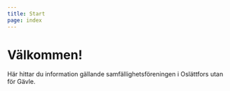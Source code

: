 ```yaml
---
title: Start
page: index
---
```


# Välkommen!

Här hittar du information gällande samfällighetsföreningen i Oslättfors utan för Gävle.
